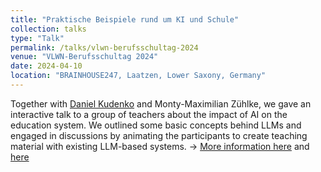 ```yaml
---
title: "Praktische Beispiele rund um KI und Schule"
collection: talks
type: "Talk"
permalink: /talks/vlwn-berufsschultag-2024
venue: "VLWN-Berufsschultag 2024"
date: 2024-04-10
location: "BRAINHOUSE247, Laatzen, Lower Saxony, Germany"
---
```


Together with [Daniel Kudenko](https://personal.l3s.uni-hannover.de/~kudenko/) and Monty-Maximilian Zühlke, we gave an interactive talk to a group of teachers about the impact of AI on the education system. We outlined some basic concepts behind LLMs and engaged in discussions by animating the participants to create teaching material with existing LLM-based systems. <span>&#8594;</span> [More information here](https://vlwn.de/wie-ki-die-schule-veraendert/) and [here](https://zdin.de/aktuelles/kuenstliche-intelligenz-im-unterricht-ein-vortrag-beim-berufsschultag)
